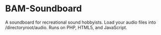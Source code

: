 BAM-Soundboard
==============

A soundboard for recreational sound hobbyists.  Load your audio files into /directoryroot/audio.  Runs on PHP, HTML5, and JavaScript.